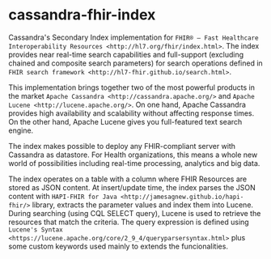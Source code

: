 # cassandra-fhir-index
Cassandra's Secondary Index implementation for `FHIR® – Fast Healthcare Interoperability Resources <http://hl7.org/fhir/index.html>`. The index provides near real-time search capabilities and full-support (excluding chained and composite search parameters) for search operations defined in `FHIR search framework <http://hl7-fhir.github.io/search.html>`.  

This implementation brings together two of the most powerful products in the market `Apache Cassandra <http://cassandra.apache.org/>` and `Apache Lucene <http://lucene.apache.org/>`. On one hand, Apache Cassandra provides high availability and scalability without affecting response times. On the other hand, Apache Lucene gives you full-featured text search engine.

The index makes possible to deploy any FHIR-compliant server with Cassandra as datastore. For Health organizations, this means a whole new world of possibilities including real-time processing, analytics and big data.

The index operates on a table with a column where FHIR Resources are stored as JSON content. At insert/update time, the index parses the JSON content with `HAPI-FHIR for Java <http://jamesagnew.github.io/hapi-fhir/>` library, extracts the parameter values and index them into Lucene. During searching (using CQL SELECT query), Lucene is used to retrieve the resources that match the criteria. The query expression is defined using `Lucene's Syntax <https://lucene.apache.org/core/2_9_4/queryparsersyntax.html>` plus some custom keywords used mainly to extends the funcionalities.
